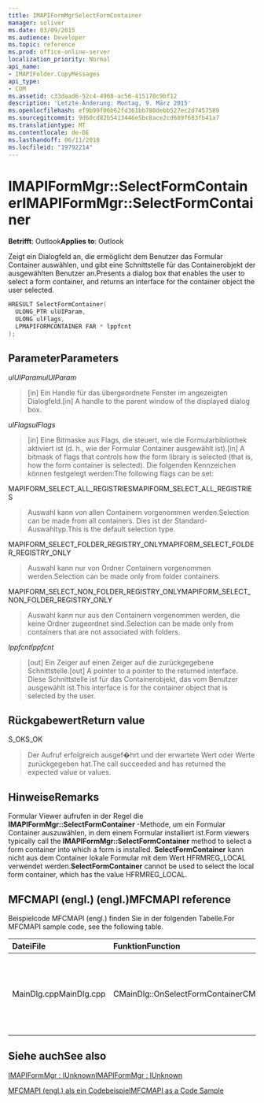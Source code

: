 ```yaml
---
title: IMAPIFormMgrSelectFormContainer
manager: soliver
ms.date: 03/09/2015
ms.audience: Developer
ms.topic: reference
ms.prod: office-online-server
localization_priority: Normal
api_name:
- IMAPIFolder.CopyMessages
api_type:
- COM
ms.assetid: c33daad6-52c4-4968-ac56-415178c9bf12
description: 'Letzte Änderung: Montag, 9. März 2015'
ms.openlocfilehash: ef9b99f06b62fd361bb780debb527ec2d7457589
ms.sourcegitcommit: 9d60cd82b5413446e5bc8ace2cd689f683fb41a7
ms.translationtype: MT
ms.contentlocale: de-DE
ms.lasthandoff: 06/11/2018
ms.locfileid: "19792214"
---
```

# <a name="imapiformmgrselectformcontainer"></a><span data-ttu-id="30f03-103">IMAPIFormMgr::SelectFormContainer</span><span class="sxs-lookup"><span data-stu-id="30f03-103">IMAPIFormMgr::SelectFormContainer</span></span>

  
  
<span data-ttu-id="30f03-104">**Betrifft**: Outlook</span><span class="sxs-lookup"><span data-stu-id="30f03-104">**Applies to**: Outlook</span></span> 
  
<span data-ttu-id="30f03-105">Zeigt ein Dialogfeld an, die ermöglicht dem Benutzer das Formular Container auswählen, und gibt eine Schnittstelle für das Containerobjekt der ausgewählten Benutzer an.</span><span class="sxs-lookup"><span data-stu-id="30f03-105">Presents a dialog box that enables the user to select a form container, and returns an interface for the container object the user selected.</span></span>
  
```cpp
HRESULT SelectFormContainer(
  ULONG_PTR ulUIParam,
  ULONG ulFlags,
  LPMAPIFORMCONTAINER FAR * lppfcnt
);
```

## <a name="parameters"></a><span data-ttu-id="30f03-106">Parameter</span><span class="sxs-lookup"><span data-stu-id="30f03-106">Parameters</span></span>

 <span data-ttu-id="30f03-107">_ulUIParam_</span><span class="sxs-lookup"><span data-stu-id="30f03-107">_ulUIParam_</span></span>
  
> <span data-ttu-id="30f03-108">[in] Ein Handle für das übergeordnete Fenster im angezeigten Dialogfeld.</span><span class="sxs-lookup"><span data-stu-id="30f03-108">[in] A handle to the parent window of the displayed dialog box.</span></span> 
    
 <span data-ttu-id="30f03-109">_ulFlags_</span><span class="sxs-lookup"><span data-stu-id="30f03-109">_ulFlags_</span></span>
  
> <span data-ttu-id="30f03-110">[in] Eine Bitmaske aus Flags, die steuert, wie die Formularbibliothek aktiviert ist (d. h., wie der Formular Container ausgewählt ist).</span><span class="sxs-lookup"><span data-stu-id="30f03-110">[in] A bitmask of flags that controls how the form library is selected (that is, how the form container is selected).</span></span> <span data-ttu-id="30f03-111">Die folgenden Kennzeichen können festgelegt werden:</span><span class="sxs-lookup"><span data-stu-id="30f03-111">The following flags can be set:</span></span>
    
<span data-ttu-id="30f03-112">MAPIFORM_SELECT_ALL_REGISTRIES</span><span class="sxs-lookup"><span data-stu-id="30f03-112">MAPIFORM_SELECT_ALL_REGISTRIES</span></span> 
  
> <span data-ttu-id="30f03-113">Auswahl kann von allen Containern vorgenommen werden.</span><span class="sxs-lookup"><span data-stu-id="30f03-113">Selection can be made from all containers.</span></span> <span data-ttu-id="30f03-114">Dies ist der Standard-Auswahltyp.</span><span class="sxs-lookup"><span data-stu-id="30f03-114">This is the default selection type.</span></span> 
    
<span data-ttu-id="30f03-115">MAPIFORM_SELECT_FOLDER_REGISTRY_ONLY</span><span class="sxs-lookup"><span data-stu-id="30f03-115">MAPIFORM_SELECT_FOLDER_REGISTRY_ONLY</span></span> 
  
> <span data-ttu-id="30f03-116">Auswahl kann nur von Ordner Containern vorgenommen werden.</span><span class="sxs-lookup"><span data-stu-id="30f03-116">Selection can be made only from folder containers.</span></span>
    
<span data-ttu-id="30f03-117">MAPIFORM_SELECT_NON_FOLDER_REGISTRY_ONLY</span><span class="sxs-lookup"><span data-stu-id="30f03-117">MAPIFORM_SELECT_NON_FOLDER_REGISTRY_ONLY</span></span> 
  
> <span data-ttu-id="30f03-118">Auswahl kann nur aus den Containern vorgenommen werden, die keine Ordner zugeordnet sind.</span><span class="sxs-lookup"><span data-stu-id="30f03-118">Selection can be made only from containers that are not associated with folders.</span></span>
    
 <span data-ttu-id="30f03-119">_lppfcnt_</span><span class="sxs-lookup"><span data-stu-id="30f03-119">_lppfcnt_</span></span>
  
> <span data-ttu-id="30f03-120">[out] Ein Zeiger auf einen Zeiger auf die zurückgegebene Schnittstelle.</span><span class="sxs-lookup"><span data-stu-id="30f03-120">[out] A pointer to a pointer to the returned interface.</span></span> <span data-ttu-id="30f03-121">Diese Schnittstelle ist für das Containerobjekt, das vom Benutzer ausgewählt ist.</span><span class="sxs-lookup"><span data-stu-id="30f03-121">This interface is for the container object that is selected by the user.</span></span>
    
## <a name="return-value"></a><span data-ttu-id="30f03-122">Rückgabewert</span><span class="sxs-lookup"><span data-stu-id="30f03-122">Return value</span></span>

<span data-ttu-id="30f03-123">S_OK</span><span class="sxs-lookup"><span data-stu-id="30f03-123">S_OK</span></span> 
  
> <span data-ttu-id="30f03-124">Der Aufruf erfolgreich ausgef�hrt und der erwartete Wert oder Werte zurückgegeben hat.</span><span class="sxs-lookup"><span data-stu-id="30f03-124">The call succeeded and has returned the expected value or values.</span></span>
    
## <a name="remarks"></a><span data-ttu-id="30f03-125">Hinweise</span><span class="sxs-lookup"><span data-stu-id="30f03-125">Remarks</span></span>

<span data-ttu-id="30f03-126">Formular Viewer aufrufen in der Regel die **IMAPIFormMgr::SelectFormContainer** -Methode, um ein Formular Container auszuwählen, in dem einem Formular installiert ist.</span><span class="sxs-lookup"><span data-stu-id="30f03-126">Form viewers typically call the **IMAPIFormMgr::SelectFormContainer** method to select a form container into which a form is installed.</span></span> <span data-ttu-id="30f03-127">**SelectFormContainer** kann nicht aus dem Container lokale Formular mit dem Wert HFRMREG_LOCAL verwendet werden.</span><span class="sxs-lookup"><span data-stu-id="30f03-127">**SelectFormContainer** cannot be used to select the local form container, which has the value HFRMREG_LOCAL.</span></span> 
  
## <a name="mfcmapi-reference"></a><span data-ttu-id="30f03-128">MFCMAPI (engl.) (engl.)</span><span class="sxs-lookup"><span data-stu-id="30f03-128">MFCMAPI reference</span></span>

<span data-ttu-id="30f03-129">Beispielcode MFCMAPI (engl.) finden Sie in der folgenden Tabelle.</span><span class="sxs-lookup"><span data-stu-id="30f03-129">For MFCMAPI sample code, see the following table.</span></span>
  
|<span data-ttu-id="30f03-130">**Datei**</span><span class="sxs-lookup"><span data-stu-id="30f03-130">**File**</span></span>|<span data-ttu-id="30f03-131">**Funktion**</span><span class="sxs-lookup"><span data-stu-id="30f03-131">**Function**</span></span>|<span data-ttu-id="30f03-132">**Comment**</span><span class="sxs-lookup"><span data-stu-id="30f03-132">**Comment**</span></span>|
|:-----|:-----|:-----|
|<span data-ttu-id="30f03-133">MainDlg.cpp</span><span class="sxs-lookup"><span data-stu-id="30f03-133">MainDlg.cpp</span></span>  <br/> |<span data-ttu-id="30f03-134">CMainDlg::OnSelectFormContainer</span><span class="sxs-lookup"><span data-stu-id="30f03-134">CMainDlg::OnSelectFormContainer</span></span>  <br/> |<span data-ttu-id="30f03-135">MFCMAPI (engl.) verwendet die **IMAPIFormMgr::SelectFormContainer** -Methode, um ein Formular Container wählen Sie vor dem Rendern seinen Inhalt.</span><span class="sxs-lookup"><span data-stu-id="30f03-135">MFCMAPI uses the **IMAPIFormMgr::SelectFormContainer** method to select a form container before rendering its contents.</span></span>  <br/> |
   
## <a name="see-also"></a><span data-ttu-id="30f03-136">Siehe auch</span><span class="sxs-lookup"><span data-stu-id="30f03-136">See also</span></span>



[<span data-ttu-id="30f03-137">IMAPIFormMgr : IUnknown</span><span class="sxs-lookup"><span data-stu-id="30f03-137">IMAPIFormMgr : IUnknown</span></span>](imapiformmgriunknown.md)


[<span data-ttu-id="30f03-138">MFCMAPI (engl.) als ein Codebeispiel</span><span class="sxs-lookup"><span data-stu-id="30f03-138">MFCMAPI as a Code Sample</span></span>](mfcmapi-as-a-code-sample.md)

